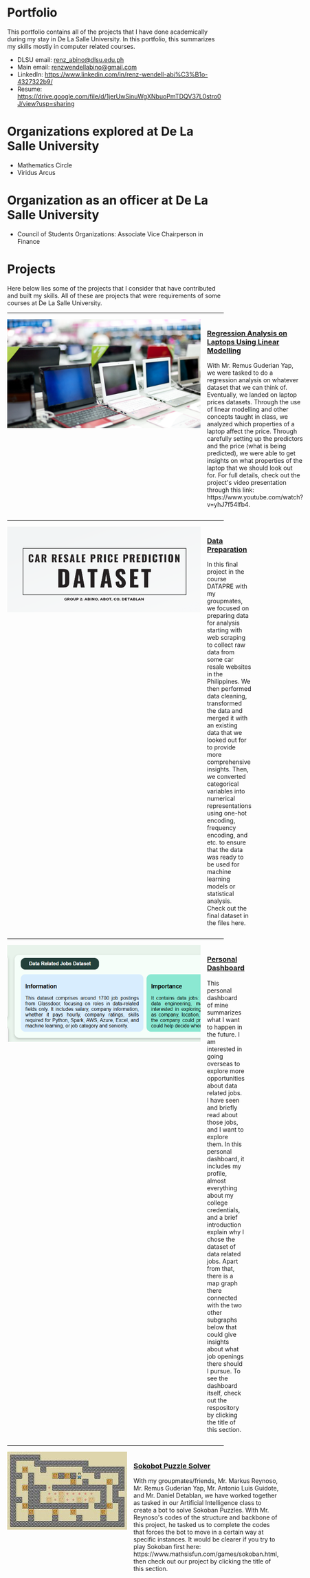 # Portfolio 

This portfolio contains all of the projects that I have done academically during my stay in De La Salle University. In this portfolio, this summarizes my skills mostly in computer related courses.

- DLSU email: renz_abino@dlsu.edu.ph
- Main email: renzwendellabino@gmail.com
- LinkedIn: https://www.linkedin.com/in/renz-wendell-abi%C3%B1o-4327322b9/
- Resume: https://drive.google.com/file/d/1jerUwSinuWgXNbuoPmTDQV37L0stro0J/view?usp=sharing

# Organizations explored at De La Salle University
- Mathematics Circle
- Viridus Arcus

# Organization as an officer at De La Salle University
- Council of Students Organizations: Associate Vice Chairperson in Finance

# Projects

Here below lies some of the projects that I consider that have contributed and built my skills. All of these are projects that were requirements of some courses
at De La Salle University.

---

<div style="display: flex; align-items: flex-start; gap: 15px;">
    <img src="Pictures/Linmod%20Picture.png" alt="Linmod Image" width="450">
    <div>
        <h3><a href="https://github.com/wendellabino07/linearModellingLaptops.git">Regression Analysis on Laptops Using Linear Modelling</a></h3>
        <p>
            With Mr. Remus Guderian Yap, we were tasked to do a regression analysis on whatever dataset that we can think of. Eventually,
            we landed on laptop prices datasets. Through the use of linear modelling and other concepts taught in class, we analyzed which
            properties of a laptop affect the price. Through carefully setting up the predictors and the price (what is being predicted),
            we were able to get insights on what properties of the laptop that we should look out for. For full details, check out
            the project's video presentation through this link: https://www.youtube.com/watch?v=yhJ7f54lfb4.
        </p>
    </div>
</div>

---
<div style="display: flex; align-items: flex-start; gap: 15px;">
    <img src="Pictures/dataprefinalproj.png" alt="datapre final proj" width="450">
    <div>
        <h3><a href="https://drive.google.com/file/d/1Pqd-zGadvEXCwlCHgrN_qEsp0iW8s-a9/view?usp=sharing">Data Preparation</a></h3>
        <p>
            In this final project in the course DATAPRE with my groupmates, we focused on preparing data for analysis starting with web scraping to collect raw data from some car resale websites in the Philippines. We then performed data cleaning, transformed the data and merged it with an existing data that we looked out for to provide more comprehensive insights. Then, we converted categorical variables into numerical representations using one-hot encoding, frequency encoding, and etc. to ensure that the data was ready to be used for machine learning models or statistical analysis. Check out the final dataset in the files here.
        </p>
    </div>
</div>

---
<div style="display: flex; align-items: flex-start; gap: 15px;">
    <img src="Pictures/PersonalDashboard.png" alt="personal Dashboard Image" width="450">
    <div>
        <h3><a href="https://github.com/wendellabino07/personalDashboard.git">Personal Dashboard</a></h3>
        <p>
            This personal dashboard of mine summarizes what I want to happen in the future. I am interested in going overseas to explore more 
            opportunities about data related jobs. I have seen and briefly read about those jobs, and I want to explore them. In this personal 
            dashboard, it includes my profile, almost everything about my college credentials, and a brief introduction explain why I chose 
            the dataset of data related jobs. Apart from that, there is a map graph there connected with the two other subgraphs below that
            could give insights about what job openings there should I pursue. To see the dashboard itself, check out the respository by clicking
            the title of this section.
        </p>
    </div>
</div>

---

<div style="display: flex; align-items: flex-start; gap: 15px;">
    <img src="Pictures/Sokoban.jpg" alt="Sokoban" width="450">
    <div>
        <h3><a href="https://github.com/wendellabino07/CSINTSY_MC01.git">Sokobot Puzzle Solver</a></h3>
        <p>
            With my groupmates/friends, Mr. Markus Reynoso, Mr. Remus Guderian Yap, Mr. Antonio Luis Guidote, and Mr. Daniel Detablan, we have worked
            together as tasked in our Artificial Intelligence class to create a bot to solve Sokoban Puzzles. With Mr. Reynoso's codes of the structure
            and backbone of this project, he tasked us to complete the codes that forces the bot to move in a certain way at specific instances. It would be
            clearer if you try to play Sokoban first here: https://www.mathsisfun.com/games/sokoban.html, then check out our project by clicking the title 
            of this section.
        </p>
    </div>
</div>



